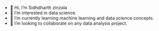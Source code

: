 - 👋 Hi, I’m Sidhdharth zinzala
- 👀 I’m interested in data science.
- 🌱 I’m currently learning machine learning and data science concepts.
- 💞️ I’m looking to collaborate on any data analysis project.

<!---
Sids1111/Sids1111 is a ✨ special ✨ repository because its `README.md` (this file) appears on your GitHub profile.
You can click the Preview link to take a look at your changes.
--->

